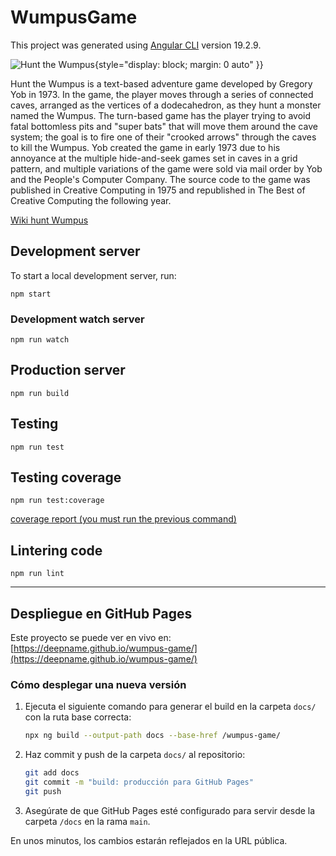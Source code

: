 # WumpusGame

This project was generated using [Angular CLI](https://github.com/angular/angular-cli) version 19.2.9.

![Hunt the Wumpus](https://upload.wikimedia.org/wikipedia/en/7/77/Ti_hunt_the_wumpus_boxart.jpg){style="display: block; margin: 0 auto" }}

Hunt the Wumpus is a text-based adventure game developed by Gregory Yob in 1973. In the game, the player moves through a series of connected caves, arranged as the vertices of a dodecahedron, as they hunt a monster named the Wumpus. The turn-based game has the player trying to avoid fatal bottomless pits and "super bats" that will move them around the cave system; the goal is to fire one of their "crooked arrows" through the caves to kill the Wumpus. Yob created the game in early 1973 due to his annoyance at the multiple hide-and-seek games set in caves in a grid pattern, and multiple variations of the game were sold via mail order by Yob and the People's Computer Company. The source code to the game was published in Creative Computing in 1975 and republished in The Best of Creative Computing the following year.


[Wiki hunt Wumpus](https://en.wikipedia.org/wiki/Hunt_the_Wumpus)

## Development server

To start a local development server, run:

`
npm start
`

### Development watch server

`
npm run watch
`

## Production server

`
npm run build
`

## Testing 

`
npm run test
`

## Testing coverage

`
npm run test:coverage
`

[coverage report (you must run the previous command)](/coverage/wumpus-game/index.html)

## Lintering code

`
npm run lint
`

---

## Despliegue en GitHub Pages

Este proyecto se puede ver en vivo en: [https://deepname.github.io/wumpus-game/](https://deepname.github.io/wumpus-game/)

### Cómo desplegar una nueva versión

1. Ejecuta el siguiente comando para generar el build en la carpeta `docs/` con la ruta base correcta:

   ```bash
   npx ng build --output-path docs --base-href /wumpus-game/
   ```

2. Haz commit y push de la carpeta `docs/` al repositorio:

   ```bash
   git add docs
   git commit -m "build: producción para GitHub Pages"
   git push
   ```

3. Asegúrate de que GitHub Pages esté configurado para servir desde la carpeta `/docs` en la rama `main`.

En unos minutos, los cambios estarán reflejados en la URL pública.